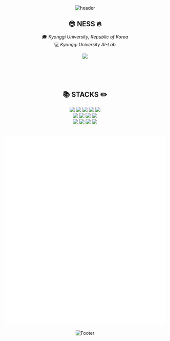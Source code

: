 <div align="center">

![header](https://capsule-render.vercel.app/api?type=waving&color=gradient&customColorList=22&height=300&section=header&text=Welcome!&fontSize=90&animation=fadeIn&fontAlignY=38&desc=Ness's%20GitHub%20&descAlignY=51&descAlign=62)

## 😎 NESS 🔥
🎓 _Kyonggi University, Republic of Korea_<br>
💻 _Kyonggi University AI-Lab_<br>

<a href="https://foamy-lizard-c52.notion.site/Pearl-s-Homepage-05baebdf48054fcdbbb301e86d5d1436"><img src="https://img.shields.io/badge/Notion-000000?style=for-the-badge&logo=Notion&logoColor=white"></a><br>
<br>

<br>

<br>

## 📚 STACKS ✏️
<img src="https://img.shields.io/badge/Python-3776AB?style=for-the-badge&logo=Python&logoColor=white"> <img src="https://img.shields.io/badge/JAVA-007396?style=for-the-badge&logo=java&logoColor=white"> <img src="https://img.shields.io/badge/Dart-0175C2?style=for-the-badge&logo=Dart&logoColor=white"> <img src="https://img.shields.io/badge/C-A8B9CC?style=for-the-badge&logo=C&logoColor=white"> 
<img src="https://img.shields.io/badge/JavaScript-F7DF1E?style=for-the-badge&logo=JavaScript&logoColor=white">
<br>
<img src="https://img.shields.io/badge/Jupyter-F37626?style=for-the-badge&logo=Jupyter&logoColor=white"> <img src="https://img.shields.io/badge/PyTorch-EE4C2C?style=for-the-badge&logo=PyTorch&logoColor=white"> 
<img src="https://img.shields.io/badge/Keras-D00000?style=for-the-badge&logo=Keras&logoColor=white">
<img src="https://img.shields.io/badge/TensorFlow-FF6F00?style=for-the-badge&logo=TensorFlow&logoColor=white"> 
<br> <img src="https://img.shields.io/badge/Flutter-02569B?style=for-the-badge&logo=Flutter&logoColor=white">
  <img src="https://img.shields.io/badge/Android Studio-3bad6f?style=for-the-badge&logo=Android Studio&logoColor=white">
<img src="https://img.shields.io/badge/Oracle-F80000?style=for-the-badge&logo=oracle&logoColor=white"> <img src="https://img.shields.io/badge/Mysql-4479A1?style=for-the-badge&logo=mysql&logoColor=white">
<br><br>

<img src="https://raw.githubusercontent.com/Ness731/github-stats-transparent/output/generated/overview.svg">
<img src="https://raw.githubusercontent.com/Ness731/github-stats-transparent/output/generated/languages.svg">
                                                                                                           
![Footer](https://capsule-render.vercel.app/api?type=waving&color=gradient&customColorList=22&height=200&section=footer)
</div>



<!--
**Ness731/Ness731** is a ✨ _special_ ✨ repository because its `README.md` (this file) appears on your GitHub profile.

Here are some ideas to get you started:

- 🔭 I’m currently working on ...
- 🌱 I’m currently learning ...
- 👯 I’m looking to collaborate on ...
- 🤔 I’m looking for help with ...
- 💬 Ask me about ...
- 📫 How to reach me: ...
- 😄 Pronouns: ...
- ⚡ Fun fact: ...
-->
